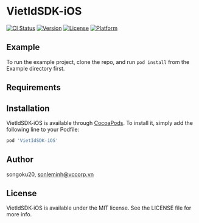 # VietIdSDK-iOS

[![CI Status](https://img.shields.io/travis/songoku20/VietIdSDK-iOS.svg?style=flat)](https://travis-ci.org/songoku20/VietIdSDK-iOS)
[![Version](https://img.shields.io/cocoapods/v/VietIdSDK-iOS.svg?style=flat)](https://cocoapods.org/pods/VietIdSDK-iOS)
[![License](https://img.shields.io/cocoapods/l/VietIdSDK-iOS.svg?style=flat)](https://cocoapods.org/pods/VietIdSDK-iOS)
[![Platform](https://img.shields.io/cocoapods/p/VietIdSDK-iOS.svg?style=flat)](https://cocoapods.org/pods/VietIdSDK-iOS)

## Example

To run the example project, clone the repo, and run `pod install` from the Example directory first.

## Requirements

## Installation

VietIdSDK-iOS is available through [CocoaPods](https://cocoapods.org). To install
it, simply add the following line to your Podfile:

```ruby
pod 'VietIdSDK-iOS'
```

## Author

songoku20, sonleminh@vccorp.vn

## License

VietIdSDK-iOS is available under the MIT license. See the LICENSE file for more info.
